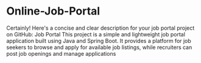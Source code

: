 # Online-Job-Portal
 Certainly! Here's a concise and clear description for your job portal project on GitHub:  Job Portal  This project is a simple and lightweight job portal application built using Java and Spring Boot. It provides a platform for job seekers to browse and apply for available job listings, while recruiters can post job openings and manage applications
